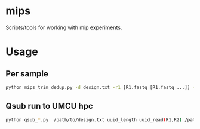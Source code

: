 # mips
Scripts/tools for working with mip experiments.

# Usage
## Per sample
```bash
python mips_trim_dedup.py -d design.txt -r1 [R1.fastq [R1.fastq ...]] -r2 [R2.fastq [R2.fastq ...]] -l UUID_LENGTH -ur {R1,R2}
```
## Qsub run to UMCU hpc
```bash
python qsub_*.py  /path/to/design.txt uuid_length uuid_read(R1,R2) /path/to/raw_data/sequencer/run/Data/Intensities/BaseCalls /path/to/output/folder
```
